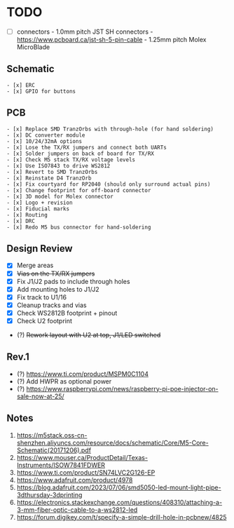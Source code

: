# TODO

- [ ] connectors
      - 1.0mm pitch JST SH connectors
        - https://www.pcboard.ca/jst-sh-5-pin-cable
      - 1.25mm pitch Molex MicroBlade

## Schematic
    - [x] ERC
    - [x] GPIO for buttons

## PCB
    - [x] Replace SMD TranzOrbs with through-hole (for hand soldering)
    - [x] DC converter module
    - [x] 10/24/32mA options
    - [x] Lose the TX/RX jumpers and connect both UARTs
    - [x] Solder jumpers on back of board for TX/RX
    - [x] Check M5 stack TX/RX voltage levels
    - [x] Use ISO7843 to drive WS2812
    - [x] Revert to SMD TranzOrbs
    - [x] Reinstate D4 TranzOrb
    - [x] Fix courtyard for RP2040 (should only surround actual pins)
    - [x] Change footprint for off-board connector
    - [x] 3D model for Molex connector
    - [x] Logo + revision
    - [x] Fiducial marks
    - [x] Routing
    - [x] DRC
    - [x] Redo M5 bus connector for hand-soldering

## Design Review
   - [x] Merge areas
   - [x] ~~Vias on the TX/RX jumpers~~
   - [x] Fix J1/J2 pads to include through holes
   - [x] Add mounting holes to J1/J2
   - [x] Fix track to U1/16
   - [x] Cleanup tracks and vias
   - [x] Check WS2812B footprint + pinout
   - [x] Check U2 footprint
   - (?) ~~Rework layout with U2 at top, J1/LED switched~~

## Rev.1
- (?) https://www.ti.com/product/MSPM0C1104
- (?) Add HWPR as optional power
- (?) https://www.raspberrypi.com/news/raspberry-pi-poe-injector-on-sale-now-at-25/

## Notes

1. https://m5stack.oss-cn-shenzhen.aliyuncs.com/resource/docs/schematic/Core/M5-Core-Schematic(20171206).pdf
2. https://www.mouser.ca/ProductDetail/Texas-Instruments/ISOW7841FDWER
3. https://www.ti.com/product/SN74LVC2G126-EP
4. https://www.adafruit.com/product/4978
5. https://blog.adafruit.com/2023/07/06/smd5050-led-mount-light-pipe-3dthursday-3dprinting
6. https://electronics.stackexchange.com/questions/408310/attaching-a-3-mm-fiber-optic-cable-to-a-ws2812-led
7. https://forum.digikey.com/t/specify-a-simple-drill-hole-in-pcbnew/4825
